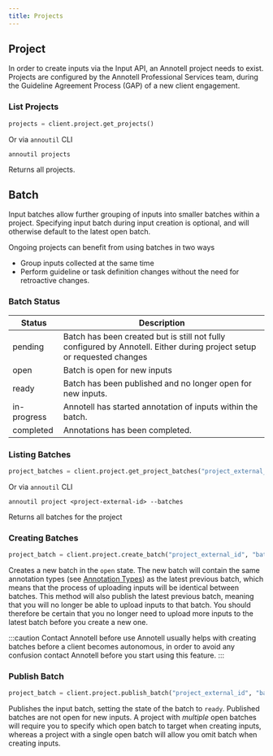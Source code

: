```yaml
---
title: Projects
---
```


## Project

In order to create inputs via the Input API, an Annotell project needs to exist.
Projects are configured by the Annotell Professional Services team, during the Guideline Agreement Process (GAP) of a new client engagement.

### List Projects

```python
projects = client.project.get_projects()
```

Or via `annoutil` CLI

```shell
annoutil projects
```

Returns all projects.

## Batch

Input batches allow further grouping of inputs into smaller batches within a project. Specifying input batch during input creation is optional, and will otherwise default to the latest open batch.

Ongoing projects can benefit from using batches in two ways

- Group inputs collected at the same time
- Perform guideline or task definition changes without the need for retroactive changes.

### Batch Status

| Status      | Description                                                                                                            |
| ----------- | ---------------------------------------------------------------------------------------------------------------------- |
| pending     | Batch has been created but is still not fully configured by Annotell. Either during project setup or requested changes |
| open        | Batch is open for new inputs                                                                                           |
| ready       | Batch has been published and no longer open for new inputs.                                                            |
| in-progress | Annotell has started annotation of inputs within the batch.                                                            |
| completed   | Annotations has been completed.                                                                                        |

### Listing Batches

```python
project_batches = client.project.get_project_batches("project_external_id")
```

Or via `annoutil` CLI

```shell
annoutil project <project-external-id> --batches
```

Returns all batches for the project

### Creating Batches
```python
project_batch = client.project.create_batch("project_external_id", "batch_external_id")
```
Creates a new batch in the `open` state. The new batch will contain the same annotation types (see [Annotation Types](annotation-types)) as 
the latest previous batch, which means that the process of uploading inputs will be identical between batches.
This method will also publish the latest previous batch, meaning that you will no longer be able to upload
inputs to that batch. You should therefore be certain that you no longer need to upload more inputs to the 
latest batch before you create a new one.

:::caution Contact Annotell before use
Annotell usually helps with creating batches before a client becomes autonomous,
in order to avoid any confusion contact Annotell before you start using this feature.
:::
### Publish Batch

```python
project_batch = client.project.publish_batch("project_external_id", "batch_external_id")
```

Publishes the input batch, setting the state of the batch to `ready`. Published batches are not open for new inputs. 
A project with *multiple* open batches will require you to specify which open batch to target 
when creating inputs, whereas a project with a single open batch will allow you omit batch when 
creating inputs.
